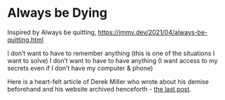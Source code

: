 # Always be Dying

Inspired by Always be quitting, https://jmmv.dev/2021/04/always-be-quitting.html

I don’t want to have to remember anything (this is one of the situations I want to solve)
I don’t want to have to have anything (I want access to my secrets even if I don’t have my computer & phone)

Here is a heart-felt article of Derek Miller who wrote about his demise beforehand and his website archived henceforth - [the last post](https://www.penmachine.com/2011/05/the-last-post).
